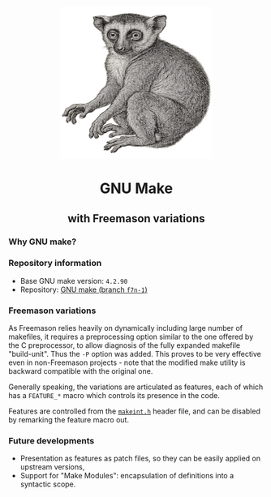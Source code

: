 <p align="center">
  <img src="gnu-make.png" alt="Logo" width="300" height="300" />
</p>
<h1 align="center">GNU Make</h1>
<h2 align="center">with Freemason variations</h2>

### Why GNU make?

### Repository information
* Base GNU make version: `4.2.90`
* Repository: [GNU make (branch `f7n-1`)](https://bitbucket.org/raffapen/freemason.make/src/f7n-1/)

### Freemason variations

As Freemason relies heavily on dynamically including large number of makefiles, it requires a preprocessing option similar to the one offered by the C preprocessor, to allow diagnosis of the fully expanded makefile "build-unit". Thus the `-P` option was added. This proves to be very effective even in non-Freemason projects - note that the modified make utility is backward compatible with the original one.

Generally speaking, the variations are articulated as features, each of which has a `FEATURE_*` macro which controls its presence in the code.

Features are controlled from the [`makeint.h`](https://bitbucket.org/raffapen/freemason.make/src/f7n-1/makeint.h) header file, and can be disabled by remarking the feature macro out.

### Future developments

* Presentation as features as patch files, so they can be easily applied on upstream versions,
* Support for "Make Modules": encapsulation of definitions into a syntactic scope.
